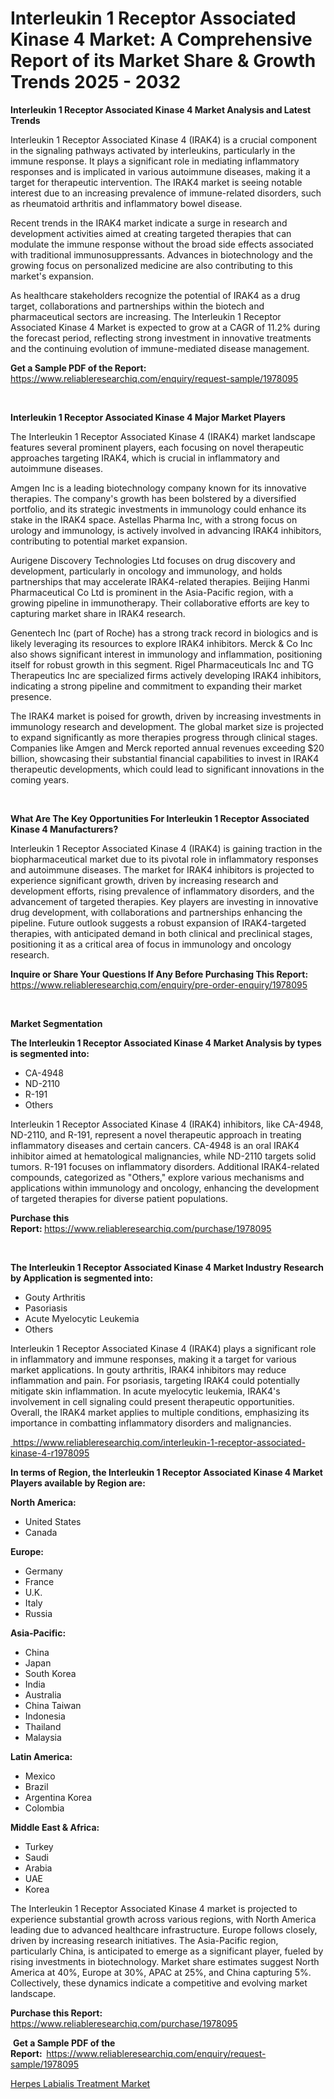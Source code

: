 <p><h1>Interleukin 1 Receptor Associated Kinase 4 Market: A Comprehensive Report of its Market Share & Growth Trends 2025 - 2032</h1></p><p><strong>Interleukin 1 Receptor Associated Kinase 4 Market Analysis and Latest Trends</strong></p>
<p><p>Interleukin 1 Receptor Associated Kinase 4 (IRAK4) is a crucial component in the signaling pathways activated by interleukins, particularly in the immune response. It plays a significant role in mediating inflammatory responses and is implicated in various autoimmune diseases, making it a target for therapeutic intervention. The IRAK4 market is seeing notable interest due to an increasing prevalence of immune-related disorders, such as rheumatoid arthritis and inflammatory bowel disease.</p><p>Recent trends in the IRAK4 market indicate a surge in research and development activities aimed at creating targeted therapies that can modulate the immune response without the broad side effects associated with traditional immunosuppressants. Advances in biotechnology and the growing focus on personalized medicine are also contributing to this market's expansion. </p><p>As healthcare stakeholders recognize the potential of IRAK4 as a drug target, collaborations and partnerships within the biotech and pharmaceutical sectors are increasing. The Interleukin 1 Receptor Associated Kinase 4 Market is expected to grow at a CAGR of 11.2% during the forecast period, reflecting strong investment in innovative treatments and the continuing evolution of immune-mediated disease management.</p></p>
<p><strong>Get a Sample PDF of the Report:&nbsp;</strong> <a href="https://www.reliableresearchiq.com/enquiry/request-sample/1978095?utm_campaign=1743&utm_medium=2&utm_source=Github&utm_content=ia&utm_term=08032025&utm_id=interleukin-1-receptor-associated-kinase-4">https://www.reliableresearchiq.com/enquiry/request-sample/1978095</a></p>
<p>&nbsp;</p>
<p><strong>Interleukin 1 Receptor Associated Kinase 4 Major Market Players</strong></p>
<p><p>The Interleukin 1 Receptor Associated Kinase 4 (IRAK4) market landscape features several prominent players, each focusing on novel therapeutic approaches targeting IRAK4, which is crucial in inflammatory and autoimmune diseases.</p><p>Amgen Inc is a leading biotechnology company known for its innovative therapies. The company's growth has been bolstered by a diversified portfolio, and its strategic investments in immunology could enhance its stake in the IRAK4 space. Astellas Pharma Inc, with a strong focus on urology and immunology, is actively involved in advancing IRAK4 inhibitors, contributing to potential market expansion.</p><p>Aurigene Discovery Technologies Ltd focuses on drug discovery and development, particularly in oncology and immunology, and holds partnerships that may accelerate IRAK4-related therapies. Beijing Hanmi Pharmaceutical Co Ltd is prominent in the Asia-Pacific region, with a growing pipeline in immunotherapy. Their collaborative efforts are key to capturing market share in IRAK4 research.</p><p>Genentech Inc (part of Roche) has a strong track record in biologics and is likely leveraging its resources to explore IRAK4 inhibitors. Merck & Co Inc also shows significant interest in immunology and inflammation, positioning itself for robust growth in this segment. Rigel Pharmaceuticals Inc and TG Therapeutics Inc are specialized firms actively developing IRAK4 inhibitors, indicating a strong pipeline and commitment to expanding their market presence.</p><p>The IRAK4 market is poised for growth, driven by increasing investments in immunology research and development. The global market size is projected to expand significantly as more therapies progress through clinical stages. Companies like Amgen and Merck reported annual revenues exceeding $20 billion, showcasing their substantial financial capabilities to invest in IRAK4 therapeutic developments, which could lead to significant innovations in the coming years.</p></p>
<p>&nbsp;</p>
<p><strong>What Are The Key Opportunities For Interleukin 1 Receptor Associated Kinase 4 Manufacturers?</strong></p>
<p><p>Interleukin 1 Receptor Associated Kinase 4 (IRAK4) is gaining traction in the biopharmaceutical market due to its pivotal role in inflammatory responses and autoimmune diseases. The market for IRAK4 inhibitors is projected to experience significant growth, driven by increasing research and development efforts, rising prevalence of inflammatory disorders, and the advancement of targeted therapies. Key players are investing in innovative drug development, with collaborations and partnerships enhancing the pipeline. Future outlook suggests a robust expansion of IRAK4-targeted therapies, with anticipated demand in both clinical and preclinical stages, positioning it as a critical area of focus in immunology and oncology research.</p></p>
<p><strong>Inquire or Share Your Questions If Any Before Purchasing This Report:</strong> <a href="https://www.reliableresearchiq.com/enquiry/pre-order-enquiry/1978095?utm_campaign=1743&utm_medium=2&utm_source=Github&utm_content=ia&utm_term=08032025&utm_id=interleukin-1-receptor-associated-kinase-4">https://www.reliableresearchiq.com/enquiry/pre-order-enquiry/1978095</a></p>
<p>&nbsp;</p>
<p><strong>Market Segmentation</strong></p>
<p><strong>The Interleukin 1 Receptor Associated Kinase 4 Market Analysis by types is segmented into:</strong></p>
<p><ul><li>CA-4948</li><li>ND-2110</li><li>R-191</li><li>Others</li></ul></p>
<p><p>Interleukin 1 Receptor Associated Kinase 4 (IRAK4) inhibitors, like CA-4948, ND-2110, and R-191, represent a novel therapeutic approach in treating inflammatory diseases and certain cancers. CA-4948 is an oral IRAK4 inhibitor aimed at hematological malignancies, while ND-2110 targets solid tumors. R-191 focuses on inflammatory disorders. Additional IRAK4-related compounds, categorized as "Others," explore various mechanisms and applications within immunology and oncology, enhancing the development of targeted therapies for diverse patient populations.</p></p>
<p><strong>Purchase this Report:&nbsp;</strong><a href="https://www.reliableresearchiq.com/purchase/1978095?utm_campaign=1743&utm_medium=2&utm_source=Github&utm_content=ia&utm_term=08032025&utm_id=interleukin-1-receptor-associated-kinase-4">https://www.reliableresearchiq.com/purchase/1978095</a></p>
<p>&nbsp;</p>
<p><strong>The Interleukin 1 Receptor Associated Kinase 4 Market Industry Research by Application is segmented into:</strong></p>
<p><ul><li>Gouty Arthritis</li><li>Pasoriasis</li><li>Acute Myelocytic Leukemia</li><li>Others</li></ul></p>
<p><p>Interleukin 1 Receptor Associated Kinase 4 (IRAK4) plays a significant role in inflammatory and immune responses, making it a target for various market applications. In gouty arthritis, IRAK4 inhibitors may reduce inflammation and pain. For psoriasis, targeting IRAK4 could potentially mitigate skin inflammation. In acute myelocytic leukemia, IRAK4's involvement in cell signaling could present therapeutic opportunities. Overall, the IRAK4 market applies to multiple conditions, emphasizing its importance in combatting inflammatory disorders and malignancies.</p></p>
<p><a href="https://www.reliableresearchiq.com/interleukin-1-receptor-associated-kinase-4-r1978095?utm_campaign=1743&utm_medium=2&utm_source=Github&utm_content=ia&utm_term=08032025&utm_id=interleukin-1-receptor-associated-kinase-4">&nbsp;https://www.reliableresearchiq.com/interleukin-1-receptor-associated-kinase-4-r1978095</a></p>
<p><strong>In terms of Region, the Interleukin 1 Receptor Associated Kinase 4 Market Players available by Region are:</strong></p>
<p>
    <p> <strong> North America: </strong>
        <ul>
            <li>United States</li>
            <li>Canada</li>
        </ul>
        </p> 
    <p> <strong> Europe: </strong>
        <ul>
            <li>Germany</li>
            <li>France</li>
            <li>U.K.</li>
            <li>Italy</li>
            <li>Russia</li>
        </ul>
        </p> 
    <p> <strong> Asia-Pacific: </strong>
        <ul>
            <li>China</li>
            <li>Japan</li>
            <li>South Korea</li>
            <li>India</li>
            <li>Australia</li>
            <li>China Taiwan</li>
            <li>Indonesia</li>
            <li>Thailand</li>
            <li>Malaysia</li>
        </ul>
        </p> 
    <p> <strong> Latin America: </strong>
        <ul>
            <li>Mexico</li>
            <li>Brazil</li>
            <li>Argentina Korea</li>
            <li>Colombia</li>
        </ul>
        </p> 
    <p> <strong> Middle East & Africa: </strong>
        <ul>
            <li>Turkey</li>
            <li>Saudi</li>
            <li>Arabia</li>
            <li>UAE</li>
            <li>Korea</li>
        </ul>
    </p>
    </p>
<p><p>The Interleukin 1 Receptor Associated Kinase 4 market is projected to experience substantial growth across various regions, with North America leading due to advanced healthcare infrastructure. Europe follows closely, driven by increasing research initiatives. The Asia-Pacific region, particularly China, is anticipated to emerge as a significant player, fueled by rising investments in biotechnology. Market share estimates suggest North America at 40%, Europe at 30%, APAC at 25%, and China capturing 5%. Collectively, these dynamics indicate a competitive and evolving market landscape.</p></p>
<p><strong>Purchase this Report: </strong><a href="https://www.reliableresearchiq.com/purchase/1978095?utm_campaign=1743&utm_medium=2&utm_source=Github&utm_content=ia&utm_term=08032025&utm_id=interleukin-1-receptor-associated-kinase-4">https://www.reliableresearchiq.com/purchase/1978095</a></p>
<p>&nbsp;<strong>Get a Sample PDF of the Report:&nbsp;&nbsp;</strong><a href="https://www.reliableresearchiq.com/enquiry/request-sample/1978095?utm_campaign=1743&utm_medium=2&utm_source=Github&utm_content=ia&utm_term=08032025&utm_id=interleukin-1-receptor-associated-kinase-4">https://www.reliableresearchiq.com/enquiry/request-sample/1978095</a></p>
<p><strong></strong></p>
<p><p><a href="https://github.com/marlanamarvn/Market-Research-Report-List-1/blob/main/herpes-labialis-treatment-market.md?utm_campaign=1743&utm_medium=2&utm_source=Github&utm_content=ia&utm_term=08032025&utm_id=interleukin-1-receptor-associated-kinase-4">Herpes Labialis Treatment Market</a></p></p>